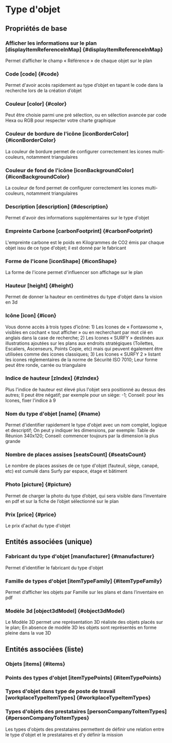 # Type d'objet
<!--- THIS FILE IS GENERATED PLEASE DO NOT EDIT IT DIRECTLY --->



## Propriétés de base

### Afficher les informations sur le plan [displayItemReferenceInMap] {#displayItemReferenceInMap}
        
Permet d’afficher le champ « Référence » de chaque objet sur le plan
### Code [code] {#code}
        
Permet d'avoir accès rapidement au type d’objet en tapant le code dans la recherche lors de la création d’objet
### Couleur [color] {#color}
        
Peut être choisie parmi une pré sélection, ou en sélection avancée par code Hexa ou RGB pour respecter votre charte graphique
### Couleur de bordure de l'icône [iconBorderColor] {#iconBorderColor}
        
La couleur de bordure permet de configurer correctement les icones multi-couleurs, notamment triangulaires
### Couleur de fond de l'icône [iconBackgroundColor] {#iconBackgroundColor}
        
La couleur de fond permet de configurer correctement les icones multi-couleurs, notamment triangulaires
### Description [description] {#description}
        
Permet d'avoir des informations supplémentaires sur le type d'objet
### Empreinte Carbone [carbonFootprint] {#carbonFootprint}
        
L'empreinte carbone est le poids en Kilogrammes de CO2 émis par chaque objet issu de ce type d'objet; il est donné par le fabricant
### Forme de l'icone [iconShape] {#iconShape}
        
La forme de l'icone permet d'influencer son affichage sur le plan
### Hauteur [height] {#height}
        
Permet de donner la hauteur en centimètres du type d'objet dans la vision en 3d
### Icône [icon] {#icon}
        
Vous donne accès à trois types d’icône: 1) Les Icones de « Fontawsome », visibles en cochant « tout afficher » ou en recherchant par mot clé en anglais dans la case de recherche; 2) Les Icones « SURFY » destinées aux illustrations ajoutées sur les plans aux endroits stratégiques (Toilettes, Escaliers, Ascenseurs, Points Copie, etc) mais qui peuvent également être utilisées comme des icones classiques; 3) Les Icones « SURFY 2 » listant les icones réglementaires de la norme de Sécurité ISO 7010; Leur forme peut être ronde, carrée ou triangulaire
### Indice de hauteur [zIndex] {#zIndex}
        
Plus l'indice de hauteur est élevé plus l'objet sera positionné au dessus des autres; Il peut être négatif; par exemple pour un siège: -1; Conseil: pour les Icones, fixer l'indice à 9
### Nom du type d'objet [name] {#name}
        
Permet d'identifier rapidement le type d'objet avec un nom complet, logique et descriptif; On peut y indiquer les dimensions, par exemple: Table de Réunion 340x120; Conseil: commencer toujours par la dimension la plus grande
### Nombre de places assises [seatsCount] {#seatsCount}
        
Le nombre de places assises de ce type d'objet (fauteuil, siège, canapé, etc) est cumulé dans Surfy par espace, étage et bâtiment
### Photo [picture] {#picture}
        
Permet de charger la photo du type d’objet, qui sera visible dans l’inventaire en pdf et sur la fiche de l’objet sélectionné sur le plan
### Prix [price] {#price}
        
Le prix d'achat du type d'objet

## Entités associées (unique)

### Fabricant du type d'objet [manufacturer] {#manufacturer}
        
Permet d'identifier le fabricant du type d'objet
### Famille de types d'objet [itemTypeFamily] {#itemTypeFamily}
        
Permet d’afficher les objets par Famille sur les plans et dans l’inventaire en pdf
### Modèle 3d [object3dModel] {#object3dModel}
        
Le Modèle 3D permet une représentation 3D réaliste des objets placés sur le plan; En absence de modèle 3D les objets sont représentés en forme pleine dans la vue 3D

## Entités associées (liste)

### Objets [items] {#items}
        

### Points des types d'objet [itemTypePoints] {#itemTypePoints}
        

### Types d'objet dans type de poste de travail [workplaceTypeItemTypes] {#workplaceTypeItemTypes}
        

### Types d'objets des prestataires [personCompanyToItemTypes] {#personCompanyToItemTypes}
        
Les types d'objets des prestataires permettent de définir une relation entre le type d'objet et le prestataires et d'y définir la mission



